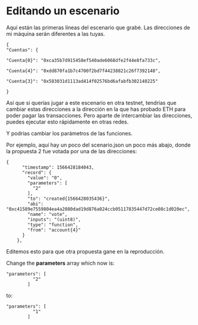 # Editando un escenario

Aquí están las primeras líneas del escenario que grabé.  Las direcciones de mi máquina serán diferentes a las tuyas.

```
{
"Cuentas": {

"Cuenta{0}": "0xca35b7d915458ef540ade6068dfe2f44e8fa733c",

"Cuenta{4}": "0xdd870fa1b7c4700f2bd7f44238821c26f7392148",

"Cuenta{3}": "0x583031d1113ad414f02576bd6afabfb302140225"

}
```

Así que si querías jugar a este escenario en otra testnet, tendrías que cambiar estas direcciones a la dirección en la que has probado ETH para poder pagar las transacciones.  Pero aparte de intercambiar las direcciones, puedes ejecutar esto rápidamente en otras redes.

Y podrías cambiar los parámetros de las funciones.

Por ejemplo, aquí hay un poco del scenario.json un poco más abajo, donde la propuesta 2 fue votada por una de las direcciones:

```
{
      "timestamp": 1566428184043,
      "record": {
        "value": "0",
        "parameters": [
          "2"
        ],
        "to": "created{1566428035436}",
        "abi": "0xc41589e7559804ea4a2080dad19d876a024ccb05117835447d72ce08c1d020ec",
        "name": "vote",
        "inputs": "(uint8)",
        "type": "function",
        "from": "account{4}"
      }
    },
```

Editemos esto para que otra propuesta gane en la reproducción.

Change the **parameters** array which now is:

```
"parameters": [
          "2"
        ]
```

to:

```
"parameters": [
          "1"
        ]
```
